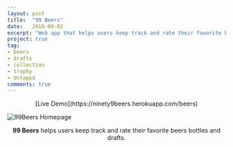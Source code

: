 ```yaml
---
layout: post
title:  "99 Beers"
date:   2016-09-02
excerpt: "Web app that helps users keep track and rate their favorite beers bottles and drafts"
project: true
tag:
- beers
- drafts
- collection
- trophy
- Untappd
comments: true
---
```

<center>[Live Demo](https://ninety9beers.herokuapp.com/beers)</center>

![99Beers Homepage](https://s3.amazonaws.com/beerimages/uploads/assets/welcome.png)

<center><b>99 Beers</b> helps users keep track and rate their favorite beers bottles and drafts.</center>
